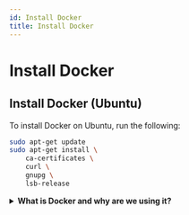 ```yaml
---
id: Install Docker
title: Install Docker
---
```


# Install Docker

## Install Docker (Ubuntu)

To install Docker on Ubuntu, run the following:

```bash
sudo apt-get update
sudo apt-get install \
    ca-certificates \
    curl \
    gnupg \
    lsb-release
```

<details>
<summary><strong>What is Docker and why are we using it?</strong></summary>

<br/>

## Docker in Robotics: Why we use containers instead of full system installations

### What is Docker?

Docker is a platform that allows you to **package software environments into containers**. These containers include your application, all necessary dependencies, and even a minimal operating system — so they run **consistently on any computer**.

> Think of Docker as a “portable lab environment” that always works the same way, no matter where it runs.

Each container behaves like a lightweight virtual computer — but without the overhead of a full virtual machine.

In robotics, Docker is especially useful because it allows us to:

- Avoid the “it works on my machine” problem  
- Share **identical environments** across multiple students and developers  
- Quickly switch between ROS versions or setups  
- Ensure that everyone works with the exact same system configuration

Without Docker, each student would need to manually install a matching Linux OS, ROS version, simulator setup, and all dependencies — a tedious and error-prone process.

Docker containers are cross-platform and portable. You can run them on Windows, macOS, or Linux — as long as Docker is installed. This makes collaboration, version control, and system replication significantly easier.

<br/>

#### Visual overview:

<img src="/EnviroBotics-Docs/img/Docker_CHATGPT.png" alt="Docker vs Native Setup Comparison" style={{ width: '80%', border: '1px solid #ccc', borderRadius: '8px', marginTop: '1rem' }} />

---

### Why is Docker useful for ROS?

Installing ROS (Robot Operating System) manually can be **complex and error-prone**, especially when dealing with different operating systems, conflicting library versions, or specific dependencies.

Docker solves this by:

- Providing **identical environments** for all participants  
- Reducing setup time to just a few minutes  
- Preventing accidental damage to your own OS  
- Allowing multiple ROS versions side by side  
- Making your entire setup easily shareable and reproducible  

---

### How Docker works (simplified)

#### Without Docker (traditional installation)
```
| Laptop / PC
| ├─ OS (e.g. Ubuntu 22.04)
| ├─ ROS 2 Humble
| ├─ Python 3.10
| └─ Manually installed libraries and tools
```

**Problems:**  
– Everyone has a slightly different setup  
– Version conflicts are common  
– Setup takes time and can break things

#### With Docker
```
Laptop / PC
├─ Any OS (Windows, macOS, Linux)
├─ Docker Engine
└─ Container
   ├─ Mini Ubuntu
   ├─ ROS 2 Humble
   ├─ Python 3.10
   └─ All required tools and libraries
```



**Benefits:**  
– Same environment for everyone  
– Fast and reliable setup  
– Works on all platforms

---

### Container vs. Virtual Machine

> **Containers are not VMs**  
> Containers share the host OS kernel, making them **lightweight** and **fast** to start, unlike full virtual machines which simulate a complete OS.

---

### Summary

Using Docker ensures:

- You always have a **working ROS environment**
- No more setup headaches
- Easy sharing and portability of projects

Especially in a robotics summer school with many participants and diverse computers, Docker is the **fastest, safest, and most efficient** way to get everyone up and running.

</details>
